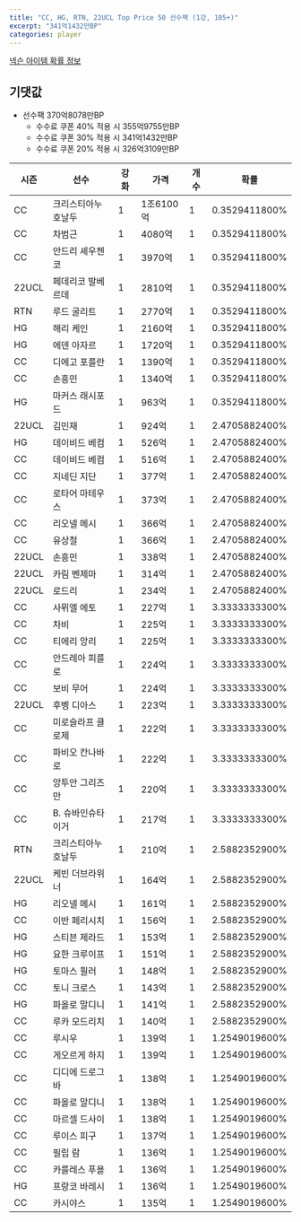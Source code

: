 ```yaml
---
title: "CC, HG, RTN, 22UCL Top Price 50 선수팩 (1강, 105+)"
excerpt: "341억1432만BP"
categories: player
---
```

[넥슨 아이템 확률 정보](http://iteminfo.nexon.com/probability/fo4?sn=7318)

## 기댓값
  - 선수팩 370억8078만BP
    - 수수료 쿠폰 40% 적용 시 355억9755만BP
    - 수수료 쿠폰 30% 적용 시 341억1432만BP
    - 수수료 쿠폰 20% 적용 시 326억3109만BP


|시즌|선수|강화|가격|개수|확률|
|---|---|---|---|---|---|
|CC|크리스티아누 호날두|1|1조6100억|1|0.3529411800%|
|CC|차범근|1|4080억|1|0.3529411800%|
|CC|안드리 셰우첸코|1|3970억|1|0.3529411800%|
|22UCL|페데리코 발베르데|1|2810억|1|0.3529411800%|
|RTN|루드 굴리트|1|2770억|1|0.3529411800%|
|HG|해리 케인|1|2160억|1|0.3529411800%|
|HG|에덴 아자르|1|1720억|1|0.3529411800%|
|CC|디에고 포를란|1|1390억|1|0.3529411800%|
|CC|손흥민|1|1340억|1|0.3529411800%|
|HG|마커스 래시포드|1|963억|1|0.3529411800%|
|22UCL|김민재|1|924억|1|2.4705882400%|
|HG|데이비드 베컴|1|526억|1|2.4705882400%|
|CC|데이비드 베컴|1|516억|1|2.4705882400%|
|CC|지네딘 지단|1|377억|1|2.4705882400%|
|CC|로타어 마테우스|1|373억|1|2.4705882400%|
|CC|리오넬 메시|1|366억|1|2.4705882400%|
|CC|유상철|1|366억|1|2.4705882400%|
|22UCL|손흥민|1|338억|1|2.4705882400%|
|22UCL|카림 벤제마|1|314억|1|2.4705882400%|
|22UCL|로드리|1|234억|1|2.4705882400%|
|CC|사뮈엘 에토|1|227억|1|3.3333333300%|
|CC|차비|1|225억|1|3.3333333300%|
|CC|티에리 앙리|1|225억|1|3.3333333300%|
|CC|안드레아 피를로|1|224억|1|3.3333333300%|
|CC|보비 무어|1|224억|1|3.3333333300%|
|22UCL|후벵 디아스|1|223억|1|3.3333333300%|
|CC|미로슬라프 클로제|1|222억|1|3.3333333300%|
|CC|파비오 칸나바로|1|222억|1|3.3333333300%|
|CC|앙투안 그리즈만|1|220억|1|3.3333333300%|
|CC|B. 슈바인슈타이거|1|217억|1|3.3333333300%|
|RTN|크리스티아누 호날두|1|210억|1|2.5882352900%|
|22UCL|케빈 더브라위너|1|164억|1|2.5882352900%|
|HG|리오넬 메시|1|161억|1|2.5882352900%|
|CC|이반 페리시치|1|156억|1|2.5882352900%|
|HG|스티븐 제라드|1|153억|1|2.5882352900%|
|HG|요한 크루이프|1|151억|1|2.5882352900%|
|HG|토마스 뮐러|1|148억|1|2.5882352900%|
|CC|토니 크로스|1|143억|1|2.5882352900%|
|HG|파올로 말디니|1|141억|1|2.5882352900%|
|CC|루카 모드리치|1|140억|1|2.5882352900%|
|CC|루시우|1|139억|1|1.2549019600%|
|CC|게오르게 하지|1|139억|1|1.2549019600%|
|CC|디디에 드로그바|1|138억|1|1.2549019600%|
|CC|파올로 말디니|1|138억|1|1.2549019600%|
|CC|마르셀 드사이|1|138억|1|1.2549019600%|
|CC|루이스 피구|1|137억|1|1.2549019600%|
|CC|필립 람|1|136억|1|1.2549019600%|
|CC|카를레스 푸욜|1|136억|1|1.2549019600%|
|HG|프랑코 바레시|1|136억|1|1.2549019600%|
|CC|카시야스|1|135억|1|1.2549019600%|
